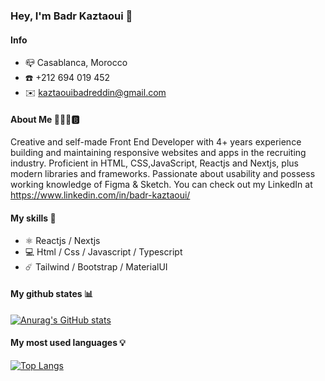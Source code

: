 ### Hey, I'm Badr Kaztaoui 👋

#### Info

-  📪 Casablanca, Morocco
-  ☎️ +212 694 019 452
-  ✉️ kaztaouibadreddin@gmail.com

#### About Me 🧑🏾‍🦱🅱️

Creative and self-made Front End Developer with 4+ years experience building and maintaining responsive websites and apps in the recruiting industry. Proficient in HTML, CSS,JavaScript, Reactjs and Nextjs, plus modern libraries and frameworks. Passionate about usability and possess working knowledge of Figma & Sketch.
You can check out my LinkedIn at https://www.linkedin.com/in/badr-kaztaoui/

#### My skills 🧶

- ⚛️ Reactjs / Nextjs
- 💻 Html / Css / Javascript / Typescript
- ☄️ Tailwind / Bootstrap / MaterialUI

#### My github states 📊

[![Anurag's GitHub stats](https://github-readme-stats.vercel.app/api?username=badreddinkaztaoui&show_icons=true&theme=radical)](https://github.com/badreddinkaztaoui/github-readme-stats)

#### My most used languages 💡

[![Top Langs](https://github-readme-stats.vercel.app/api/top-langs/?username=badreddinkaztaoui&layout=compact&show_icons=true&theme=radical)](https://github.com/badreddinkaztaoui/github-readme-stats)

